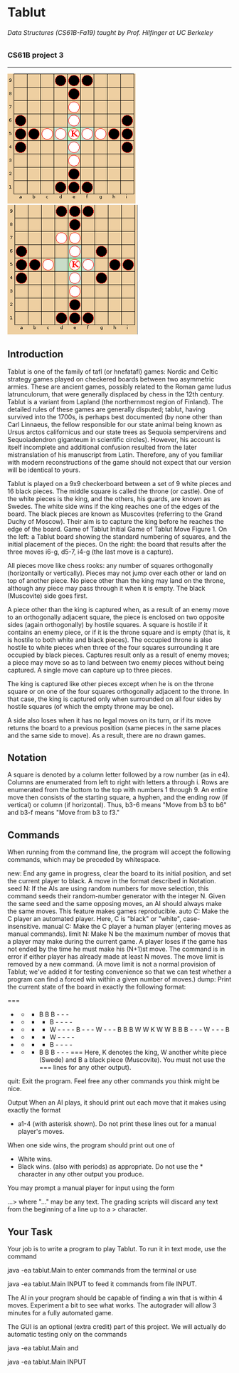 Tablut
=============
###### Data Structures (CS61B-Fa19) taught by Prof. Hilfinger at UC Berkeley 
### CS61B project 3

--------------------------

![screenshot](tablut.png)
![screenshot](tablut1.png)

## Introduction
Tablut is one of the family of tafl (or hnefatafl) games: Nordic and Celtic strategy games played on checkered boards between two asymmetric armies. These are ancient games, possibly related to the Roman game ludus latrunculorum, that were generally displaced by chess in the 12th century. Tablut is a variant from Lapland (the northernmost region of Finland). The detailed rules of these games are generally disputed; tablut, having survived into the 1700s, is perhaps best documented (by none other than Carl Linnaeus, the fellow responsible for our state animal being known as Ursus arctos californicus and our state trees as Sequoia sempervirens and Sequoiadendron giganteum in scientific circles). However, his account is itself incomplete and additional confusion resulted from the later mistranslation of his manuscript from Latin. Therefore, any of you familiar with modern reconstructions of the game should not expect that our version will be identical to yours.

Tablut is played on a 9x9 checkerboard between a set of 9 white pieces and 16 black pieces. The middle square is called the throne (or castle). One of the white pieces is the king, and the others, his guards, are known as Swedes. The white side wins if the king reaches one of the edges of the board. The black pieces are known as Muscovites (referring to the Grand Duchy of Moscow). Their aim is to capture the king before he reaches the edge of the board.
Game of Tablut Initial Game of Tablut Move
Figure 1. On the left: a Tablut board showing the standard numbering of squares, and the initial placement of the pieces. On the right: the board that results after the three moves i6-g, d5-7, i4-g (the last move is a capture).

All pieces move like chess rooks: any number of squares orthogonally (horizontally or vertically). Pieces may not jump over each other or land on top of another piece. No piece other than the king may land on the throne, although any piece may pass through it when it is empty. The black (Muscovite) side goes first.

A piece other than the king is captured when, as a result of an enemy move to an orthogonally adjacent square, the piece is enclosed on two opposite sides (again orthogonally) by hostile squares. A square is hostile if it contains an enemy piece, or if it is the throne square and is empty (that is, it is hostile to both white and black pieces). The occupied throne is also hostile to white pieces when three of the four squares surrounding it are occupied by black pieces. Captures result only as a result of enemy moves; a piece may move so as to land between two enemy pieces without being captured. A single move can capture up to three pieces.

The king is captured like other pieces except when he is on the throne square or on one of the four squares orthogonally adjacent to the throne. In that case, the king is captured only when surrounded on all four sides by hostile squares (of which the empty throne may be one).

A side also loses when it has no legal moves on its turn, or if its move returns the board to a previous position (same pieces in the same places and the same side to move). As a result, there are no drawn games.

## Notation
A square is denoted by a column letter followed by a row number (as in e4). Columns are enumerated from left to right with letters a through i. Rows are enumerated from the bottom to the top with numbers 1 through 9. An entire move then consists of the starting square, a hyphen, and the ending row (if vertical) or column (if horizontal). Thus, b3-6 means "Move from b3 to b6" and b3-f means "Move from b3 to f3."

## Commands
When running from the command line, the program will accept the following commands, which may be preceded by whitespace.

new: End any game in progress, clear the board to its initial position, and set the current player to black.
A move in the format described in Notation.
seed N: If the AIs are using random numbers for move selection, this command seeds their random-number generator with the integer N. Given the same seed and the same opposing moves, an AI should always make the same moves. This feature makes games reproducible.
auto C: Make the C player an automated player. Here, C is "black" or "white", case-insensitive.
manual C: Make the C player a human player (entering moves as manual commands).
limit N: Make N be the maximum number of moves that a player may make during the current game. A player loses if the game has not ended by the time he must make his (N+1)st move. The command is in error if either player has already made at least N moves. The move limit is removed by a new command. (A move limit is not a normal provision of Tablut; we've added it for testing convenience so that we can test whether a program can find a forced win within a given number of moves.)
dump: Print the current state of the board in exactly the following format:

===
  - - - B B B - - -
  - - - - B - - - -
  - - - - W - - - -
  B - - - W - - - B
  B B W W K W W B B
  B - - - W - - - B
  - - - - W - - - -
  - - - - B - - - -
  - - - B B B - - -
===
Here, K denotes the king, W another white piece (Swede) and B a black piece (Muscovite). You must not use the === lines for any other output).

quit: Exit the program.
Feel free any other commands you think might be nice.

Output
When an AI plays, it should print out each move that it makes using exactly the format

 * a1-4
(with asterisk shown). Do not print these lines out for a manual player's moves.

When one side wins, the program should print out one of

 * White wins.
 * Black wins.
(also with periods) as appropriate. Do not use the * character in any other output you produce.

You may prompt a manual player for input using the form

...>
where "..." may be any text. The grading scripts will discard any text from the beginning of a line up to a > character.

## Your Task
Your job is to write a program to play Tablut. To run it in text mode, use the command

java -ea tablut.Main
to enter commands from the terminal or use

java -ea tablut.Main INPUT
to feed it commands from file INPUT.

The AI in your program should be capable of finding a win that is within 4 moves. Experiment a bit to see what works. The autograder will allow 3 minutes for a fully automated game.

The GUI is an optional (extra credit) part of this project. We will actually do automatic testing only on the commands

java -ea tablut.Main
and

java -ea tablut.Main INPUT
